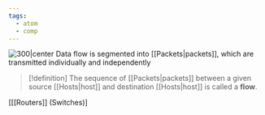 ```yaml
---
tags:
  - atom
  - comp
---
```

![300|center](packet-switching.excalidraw)
Data flow is segmented into [[Packets|packets]], which are transmitted individually and independently

> [!definition] The sequence of [[Packets|packets]] between a given source [[Hosts|host]] and destination [[Hosts|host]] is called a **flow**.

\[[[Routers]] (Switches)\]